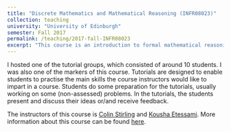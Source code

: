 ```yaml
---
title: "Discrete Mathematics and Mathematical Reasoning (INFR08023)"
collection: teaching
university: "University of Edinburgh"
semester: Fall 2017
permalink: /teaching/2017-fall-INFR08023
excerpt: "This course is an introduction to formal mathematical reasoning underlying much of computer science: discrete mathematics. The course covers mathematical logic, proof techniques, number theory, combinatorics, probability and graph theory."
---
```


I hosted one of the tutorial groups, which consisted of around 10 students.
I was also one of the markers of this course.
Tutorials are designed to enable students to practise the main skills the course
instructors would like to impart in a course. 
Students do some preparation for the tutorials, usually working on some (non-assessed) problems. 
In the tutorials, the students present and discuss their ideas or/and receive feedback.

The instructors of this course is 
[Colin Stirling](http://homepages.inf.ed.ac.uk/cps/)
and 
[Kousha Etessami](http://homepages.inf.ed.ac.uk/kousha/).
More information about this course can be found [here](http://www.drps.ed.ac.uk/17-18/dpt/cxinfr08023.htm).
